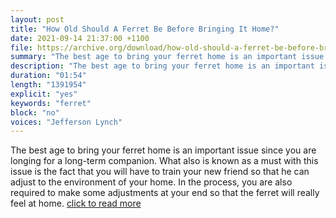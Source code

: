 ```yaml
---
layout: post
title: "How Old Should A Ferret Be Before Bringing It Home?"
date: 2021-09-14 21:37:00 +1100
file: https://archive.org/download/how-old-should-a-ferret-be-before-bringing-it-home/How%20Old%20Should%20a%20Ferret%20be%20before%20Bringing%20it%20Home.mp3
summary: "The best age to bring your ferret home is an important issue since you are longing for a long-term companion. "
description: "The best age to bring your ferret home is an important issue since you are longing for a long-term companion. What also is known as a must with this issue is the fact that you will have to train your new friend so that he can adjust to the environment of your home. In the process, you are also required to make some adjustments at your end so that the ferret will really feel at home.<a href='https://ferretvoice.com/ferret-beginners/how-old-should-a-ferret-be-before-bringing-it-home'>click to read more</a>"
duration: "01:54" 
length: "1391954"
explicit: "yes" 
keywords: "ferret"
block: "no" 
voices: "Jefferson Lynch"
---
```


The best age to bring your ferret home is an important issue since you are longing for a long-term companion. What also is known as a must with this issue is the fact that you will have to train your new friend so that he can adjust to the environment of your home. In the process, you are also required to make some adjustments at your end so that the ferret will really feel at home. [click to read more](https://ferretvoice.com/ferret-beginners/how-old-should-a-ferret-be-before-bringing-it-home/)

